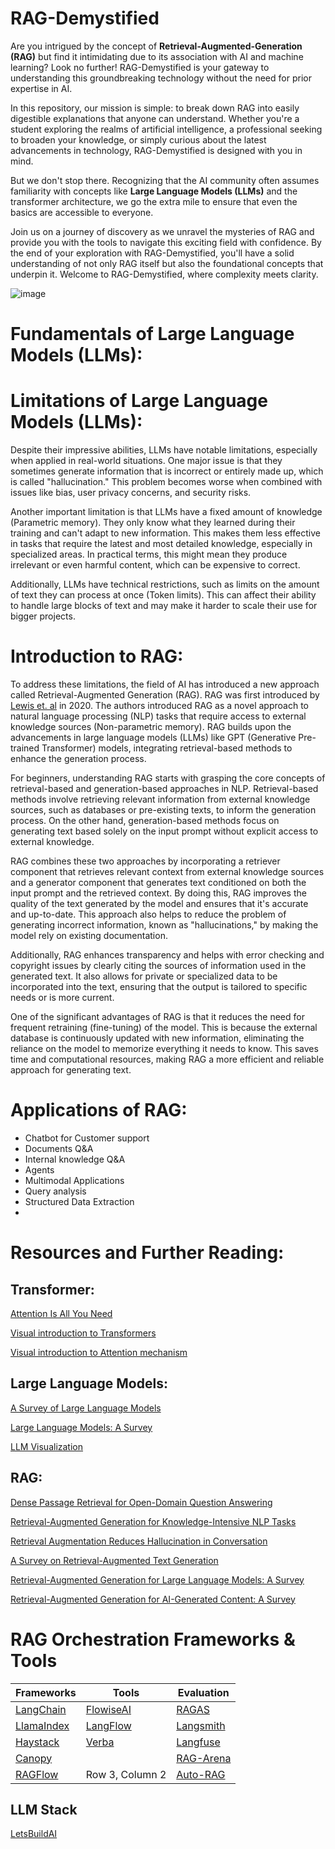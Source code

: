 # RAG-Demystified

Are you intrigued by the concept of **Retrieval-Augmented-Generation (RAG)** but find it intimidating due to its association with AI and machine learning? Look no further! RAG-Demystified is your gateway to understanding this groundbreaking technology without the need for prior expertise in AI.

In this repository, our mission is simple: to break down RAG into easily digestible explanations that anyone can understand. Whether you're a student exploring the realms of artificial intelligence, a professional seeking to broaden your knowledge, or simply curious about the latest advancements in technology, RAG-Demystified is designed with you in mind.

But we don't stop there. Recognizing that the AI community often assumes familiarity with concepts like **Large Language Models (LLMs)** and the transformer architecture, we go the extra mile to ensure that even the basics are accessible to everyone.

Join us on a journey of discovery as we unravel the mysteries of RAG and provide you with the tools to navigate this exciting field with confidence. By the end of your exploration with RAG-Demystified, you'll have a solid understanding of not only RAG itself but also the foundational concepts that underpin it. Welcome to RAG-Demystified, where complexity meets clarity.

![image](https://github.com/LEAN-96/RAG-Demystified/assets/150592634/eb6b029a-d41f-43e4-b362-f09cdebbec7c)

# Fundamentals of Large Language Models (LLMs):


# Limitations of Large Language Models (LLMs):
Despite their impressive abilities, LLMs have notable limitations, especially when applied in real-world situations. One major issue is that they sometimes generate information that is incorrect or entirely made up, which is called "hallucination." This problem becomes worse when combined with issues like bias, user privacy concerns, and security risks.

Another important limitation is that LLMs have a fixed amount of knowledge (Parametric memory). They only know what they learned during their training and can't adapt to new information. This makes them less effective in tasks that require the latest and most detailed knowledge, especially in specialized areas. In practical terms, this might mean they produce irrelevant or even harmful content, which can be expensive to correct.

Additionally, LLMs have technical restrictions, such as limits on the amount of text they can process at once (Token limits). This can affect their ability to handle large blocks of text and may make it harder to scale their use for bigger projects. 

# Introduction to RAG:



To address these limitations, the field of AI has introduced a new approach called Retrieval-Augmented Generation (RAG). RAG was first introduced by [Lewis et. al](http://arxiv.org/abs/2005.11401) in 2020. The authors introduced RAG as a novel approach to natural language processing (NLP) tasks that require access to external knowledge sources (Non-parametric memory). RAG builds upon the advancements in large language models (LLMs) like GPT (Generative Pre-trained Transformer) models, integrating retrieval-based methods to enhance the generation process.

For beginners, understanding RAG starts with grasping the core concepts of retrieval-based and generation-based approaches in NLP. Retrieval-based methods involve retrieving relevant information from external knowledge sources, such as databases or pre-existing texts, to inform the generation process. On the other hand, generation-based methods focus on generating text based solely on the input prompt without explicit access to external knowledge.

RAG combines these two approaches by incorporating a retriever component that retrieves relevant context from external knowledge sources and a generator component that generates text conditioned on both the input prompt and the retrieved context. By doing this, RAG improves the quality of the text generated by the model and ensures that it's accurate and up-to-date. This approach also helps to reduce the problem of generating incorrect information, known as "hallucinations," by making the model rely on existing documentation.

Additionally, RAG enhances transparency and helps with error checking and copyright issues by clearly citing the sources of information used in the generated text. It also allows for private or specialized data to be incorporated into the text, ensuring that the output is tailored to specific needs or is more current.

One of the significant advantages of RAG is that it reduces the need for frequent retraining (fine-tuning) of the model. This is because the external database is continuously updated with new information, eliminating the reliance on the model to memorize everything it needs to know. This saves time and computational resources, making RAG a more efficient and reliable approach for generating text.





# Applications of RAG:
- Chatbot for Customer support
- Documents Q&A
- Internal knowledge Q&A
- Agents
- Multimodal Applications
- Query analysis
- Structured Data Extraction
- 


# Resources and Further Reading:

## Transformer:
[Attention Is All You Need](https://arxiv.org/abs/1706.03762)

[Visual introduction to Transformers](https://www.youtube.com/watch?v=ISPId9Lhc1g)

[Visual introduction to Attention mechanism](https://www.youtube.com/watch?v=eMlx5fFNoYc)

## Large Language Models:

[A Survey of Large Language Models](https://arxiv.org/abs/2303.18223)

[Large Language Models: A Survey](https://arxiv.org/abs/2402.06196)

[LLM Visualization](https://bbycroft.net/llm)
## RAG:

[Dense Passage Retrieval for Open-Domain Question Answering](https://arxiv.org/abs/2004.04906)

[Retrieval-Augmented Generation for Knowledge-Intensive NLP Tasks](http://arxiv.org/abs/2005.11401)

[Retrieval Augmentation Reduces Hallucination in Conversation](https://arxiv.org/abs/2104.07567)

[A Survey on Retrieval-Augmented Text Generation](https://arxiv.org/abs/2202.01110)

[Retrieval-Augmented Generation for Large Language Models: A Survey](http://arxiv.org/abs/2312.10997)

[Retrieval-Augmented Generation for AI-Generated Content: A Survey](https://arxiv.org/abs/2402.19473)

# RAG Orchestration Frameworks & Tools

| Frameworks | Tools | Evaluation |
|-----------------|-----------------|-----------------|
| [LangChain](https://www.langchain.com/) | [FlowiseAI](https://flowiseai.com/) | [RAGAS](https://github.com/explodinggradients/ragas) |
| [LlamaIndex](https://www.llamaindex.ai/) | [LangFlow](https://www.langflow.org/) | [Langsmith](https://www.langchain.com/langsmith) |
| [Haystack](https://haystack.deepset.ai/) | [Verba](https://github.com/weaviate/Verba) | [Langfuse](https://langfuse.com/) | 
| [Canopy](https://github.com/pinecone-io/canopy) |  | [RAG-Arena](https://github.com/mendableai/rag-arena) |
| [RAGFlow](https://github.com/infiniflow/ragflow?tab=readme-ov-file) | Row 3, Column 2 | [Auto-RAG](https://github.com/Marker-Inc-Korea/AutoRAG) |


## LLM Stack

[LetsBuildAI](https://letsbuild.ai/)

